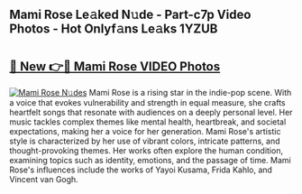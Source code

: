 ## Mami Rose Le𝚊ked N𝚞de - Part-c7p Video Photos - Hot Onlyf𝚊ns Le𝚊ks 1YZUB

# <h2><a href="http://ac4130.deff.icu/?id=Mami+Rose">🔗 New 👉🔴 Mami Rose VIDEO Photos</a></h2>

[![Mami Rose N𝚞des](https://i.imgur.com/rIISA9y.gif)](http://ac4130.deff.icu/?id=Mami+Rose)
Mami Rose is a rising star in the indie-pop scene. With a voice that evokes vulnerability and strength in equal measure, she crafts heartfelt songs that resonate with audiences on a deeply personal level. Her music tackles complex themes like mental health, heartbreak, and societal expectations, making her a voice for her generation. Mami Rose's artistic style is characterized by her use of vibrant colors, intricate patterns, and thought-provoking themes. Her works often explore the human condition, examining topics such as identity, emotions, and the passage of time. Mami Rose's influences include the works of Yayoi Kusama, Frida Kahlo, and Vincent van Gogh.
